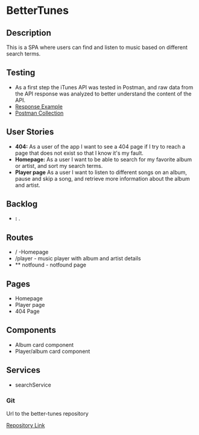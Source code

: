 # BetterTunes

## Description

This is a SPA where users can find and listen to music based on different search terms.

## Testing 
-  As a first step the iTunes API was tested in Postman, and raw data from the API response was analyzed to better understand the content of the API.
- [Response Example](./response-example.json)
- [Postman Collection](./better-tunes.postman_collection.json)

## User Stories

-  **404:** As a user of the app I want to see a 404 page if I try to reach a page that does not exist so that I know it's my fault.
- **Homepage:** As a user I want to be able to search for my favorite album or artist, and sort my search terms.
-  **Player page** As a user I want to listen to different songs on an album, pause and skip a song, and retrieve more information about the album and artist.


## Backlog

-  **:** .


## Routes

- / -Homepage 
- /player - music player with album and artist details 
- ** notfound - notfound page 


## Pages

- Homepage
- Player page
- 404 Page

## Components

- Album card component
- Player/album card component

## Services

- searchService  

### Git

Url to the better-tunes repository 

[Repository Link](https://github.com/barkrrr/better-tunes)